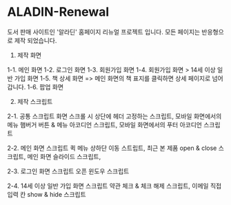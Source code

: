 # ALADIN-Renewal
도서 판매 사이트인 '알라딘' 홈페이지 리뉴얼 프로젝트 입니다.
모든 페이지는 반응형으로 제작 되었습니다.

1. 제작 화면

  1-1. 메인 화면
  1-2. 로그인 화면
  1-3. 회원가입 화면
  1-4. 회원가입 화면 > 14세 이상 일반 가입 화면
  1-5. 책 상세 화면 => 메인 화면의 책 표지를 클릭하면 상세 페이지로 넘어갑니다.
  1-6. 팝업 화면
  
2. 제작 스크립트

  2-1. 공통 스크립트
  화면 스크롤 시 상단에 헤더 고정하는 스크립트,
  모바일 화면에서의 메뉴 햄버거 버튼 & 메뉴 아코디언 스크립트,
  모바일 화면에서의 푸터 아코디언 스크립트

  2-2. 메인 화면 스크립트
  퀵 메뉴 상하단 이동 스트립트,
  최근 본 제품 open & close 스크립트,
  메인 화면 슬라이드 스크립트,

  2-3. 로그인 화면 스크립트
  오픈 윈도우 스크립트

  2-4. 14세 이상 일반 가입 화면 스크립트
  약관 체크 & 체크 해제 스크립트,
  이메일 직접 입력 칸 show & hide 스크립트


